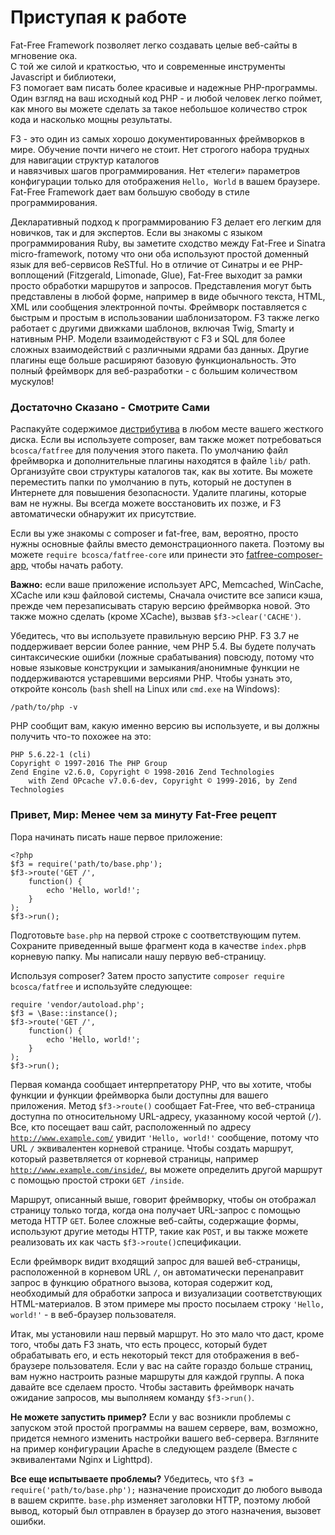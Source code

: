 # Приступая к работе

Fat-Free Framework позволяет легко создавать целые веб-сайты в мгновение ока.   
С той же силой и краткостью, что и современные инструменты Javascript и библиотеки,   
F3 помогает вам писать более красивые и надежные PHP-программы. Один взгляд на ваш исходный код PHP - и любой человек легко поймет, как много вы можете сделать за такое небольшое количество строк кода и насколько мощны результаты.

F3 - это один из самых хорошо документированных фреймворков в мире. Обучение почти ничего не стоит. Нет строгого набора трудных для навигации структур каталогов   
и навязчивых шагов программирования. Нет «телеги» параметров конфигурации только для отображения `Hello, World` в вашем браузере. Fat-Free Framework дает вам большую свободу в стиле программирования.

Декларативный подход к программированию F3 делает его легким для новичков, так и для экспертов. Если вы знакомы с языком программирования Ruby, вы заметите сходство между Fat-Free и Sinatra micro-framework, потому что они оба используют простой доменный язык для веб-сервисов ReSTful. Но в отличие от Синатры и ее PHP-воплощений \(Fitzgerald, Limonade, Glue\), Fat-Free выходит за рамки просто обработки маршрутов и запросов. Представления могут быть представлены в любой форме, например в виде обычного текста, HTML, XML или сообщения электронной почты. Фреймворк поставляется с быстрым и простым в использовании шаблонизатором. F3 также легко работает с другими движками шаблонов, включая Twig, Smarty и нативным PHP. Модели взаимодействуют с F3 и SQL для более сложных взаимодействий с различными ядрами баз данных. Другие плагины еще больше расширяют базовую функциональность. Это полный фреймворк для веб-разработки - с большим количеством мускулов!

### Достаточно Сказано - Смотрите Сами 

Распакуйте содержимое [дистрибутива](https://github.com/bcosca/fatfree/archive/master.zip) в любом месте вашего жесткого диска. Если вы используете composer, вам также может потребоваться `bcosca/fatfree` для получения этого пакета. По умолчанию файл фреймворка и дополнительные плагины находятся в файле `lib/` path. Организуйте свои структуры каталогов так, как вы хотите. Вы можете переместить папки по умолчанию в путь, который не доступен в Интернете для повышения безопасности. Удалите плагины, которые вам не нужны. Вы всегда можете восстановить их позже, и F3 автоматически обнаружит их присутствие.

Если вы уже знакомы с composer и fat-free, вам, вероятно, просто нужны основные файлы вместо демонстрационного пакета. Поэтому вы можете `require bcosca/fatfree-core` или принести это [fatfree-composer-app](https://github.com/F3Community/fatfree-composer-app), чтобы начать работу.

**Важно:** если ваше приложение использует APC, Memcached, WinCache, XCache или кэш файловой системы, Сначала очистите все записи кэша, прежде чем перезаписывать старую версию фреймворка новой. Это также можно сделать \(кроме XCache\), вызвав `$f3->clear('CACHE')`. 

Убедитесь, что вы используете правильную версию PHP. F3 3.7 не поддерживает версии более ранние, чем PHP 5.4. Вы будете получать синтаксические ошибки \(ложные срабатывания\) повсюду, потому что новые языковые конструкции и замыкания/анонимные функции не поддерживаются устаревшими версиями PHP. Чтобы узнать это, откройте консоль \(`bash` shell на Linux или `cmd.exe` на Windows\):

```text
/path/to/php -v
```

PHP сообщит вам, какую именно версию вы используете, и вы должны получить что-то похожее на это:

```text
PHP 5.6.22-1 (cli)
Copyright © 1997-2016 The PHP Group
Zend Engine v2.6.0, Copyright © 1998-2016 Zend Technologies
    with Zend OPcache v7.0.6-dev, Copyright © 1999-2016, by Zend Technologies
```

### Привет, Мир: Менее чем за минуту Fat-Free рецепт 

Пора начинать писать наше первое приложение:

```text
<?php
$f3 = require('path/to/base.php');
$f3->route('GET /',
    function() {
        echo 'Hello, world!';
    }
);
$f3->run();
```

Подготовьте `base.php` на первой строке с соответствующим путем. Сохраните приведенный выше фрагмент кода в качестве `index.php`в корневую папку. Мы написали нашу первую веб-страницу.

Используя composer? Затем просто запустите `composer require bcosca/fatfree` и используйте следующее:

```text
require 'vendor/autoload.php';
$f3 = \Base::instance();
$f3->route('GET /',
    function() {
        echo 'Hello, world!';
    }
);
$f3->run();
```

Первая команда сообщает интерпретатору PHP, что вы хотите, чтобы функции и функции фреймворка были доступны для вашего приложения. Метод `$f3->route()` сообщает Fat-Free, что веб-страница доступна по относительному URL-адресу, указанному косой чертой \(`/`\). Все, кто посещает ваш сайт, расположенный по адресу [`http://www.example.com/`](http://www.example.com/) увидит `'Hello, world!'` сообщение, потому что URL `/` эквивалентен корневой странице. Чтобы создать маршрут, который разветвляется от корневой страницы, например [`http://www.example.com/inside/`](http://www.example.com/inside/), вы можете определить другой маршрут с помощью простой строки `GET /inside`.

Маршрут, описанный выше, говорит фреймворку, чтобы он отображал страницу только тогда, когда она получает URL-запрос с помощью метода HTTP `GET`. Более сложные веб-сайты, содержащие формы, используют другие методы HTTP, такие как `POST`, и вы также можете реализовать их как часть `$f3->route()`спецификации.

Если фреймворк видит входящий запрос для вашей веб-страницы, расположенной в корневом URL `/`, он автоматически перенаправит запрос в функцию обратного вызова, которая содержит код, необходимый для обработки запроса и визуализации соответствующих HTML-материалов. В этом примере мы просто посылаем строку `'Hello, world!'` - в веб-браузер пользователя.

Итак, мы установили наш первый маршрут. Но это мало что даст, кроме того, чтобы дать F3 знать, что есть процесс, который будет обрабатывать его, и есть некоторый текст для отображения в веб-браузере пользователя. Если у вас на сайте гораздо больше страниц, вам нужно настроить разные маршруты для каждой группы. А пока давайте все сделаем просто. Чтобы заставить фреймворк начать ожидание запросов, мы выполняем команду `$f3->run()`.

**Не можете запустить пример?** Если у вас возникли проблемы с запуском этой простой программы на вашем сервере, вам, возможно, придется немного изменить настройки вашего веб-сервера. Взгляните на пример конфигурации Apache в следующем разделе \(Вместе с эквивалентами Nginx и Lighttpd\).

**Все еще испытываете проблемы?** Убедитесь, что `$f3 = require('path/to/base.php');` назначение происходит до любого вывода в вашем скрипте. `base.php` изменяет заголовки HTTP, поэтому любой вывод, который был отправлен в браузер до этого назначения, вызовет ошибки.

